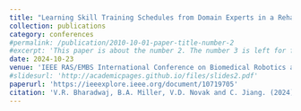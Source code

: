 ```yaml
---
title: "Learning Skill Training Schedules from Domain Experts in a Rehabilitation Gym using Inverse Reinforcement Learning"
collection: publications
category: conferences
#permalink: /publication/2010-10-01-paper-title-number-2
#excerpt: 'This paper is about the number 2. The number 3 is left for future work.'
date: 2024-10-23
venue: 'IEEE RAS/EMBS International Conference on Biomedical Robotics and Biomechatronics (BioRob)'
#slidesurl: 'http://academicpages.github.io/files/slides2.pdf'
paperurl: 'https://ieeexplore.ieee.org/document/10719705'
citation: 'V.R. Bharadwaj, B.A. Miller, V.D. Novak and C. Jiang. (2024). &quot;Learning Skill Training Schedules from Domain Experts in a Rehabilitation Gym using Inverse Reinforcement Learning.&quot; <i>IEEE RAS/EMBS International Conference on Biomedical Robotics and Biomechatronics (BioRob)</i>. pp. 1815-1821.'
---
```

